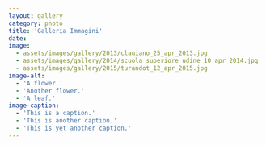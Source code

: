 ```yaml
---
layout: gallery
category: photo
title: 'Galleria Immagini'
date: 
image: 
  - assets/images/gallery/2013/clauiano_25_apr_2013.jpg
  - assets/images/gallery/2014/scuola_superiore_udine_10_apr_2014.jpg
  - assets/images/gallery/2015/turandot_12_apr_2015.jpg
image-alt:
  - 'A flower.'
  - 'Another flower.'
  - 'A leaf.'
image-caption:
  - 'This is a caption.'
  - 'This is another caption.'
  - 'This is yet another caption.'
---
```

